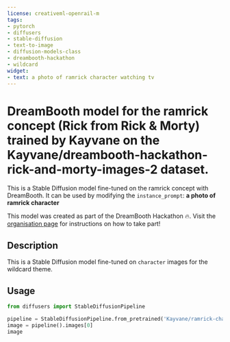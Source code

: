 ```yaml
---
license: creativeml-openrail-m
tags:
- pytorch
- diffusers
- stable-diffusion
- text-to-image
- diffusion-models-class
- dreambooth-hackathon
- wildcard
widget:
- text: a photo of ramrick character watching tv
---
```


# DreamBooth model for the ramrick concept (Rick from Rick & Morty) trained by Kayvane on the Kayvane/dreambooth-hackathon-rick-and-morty-images-2 dataset.

This is a Stable Diffusion model fine-tuned on the ramrick concept with DreamBooth. It can be used by modifying the `instance_prompt`: **a photo of ramrick character**

This model was created as part of the DreamBooth Hackathon 🔥. Visit the [organisation page](https://huggingface.co/dreambooth-hackathon) for instructions on how to take part!

## Description


This is a Stable Diffusion model fine-tuned on `character` images for the wildcard theme.


## Usage

```python
from diffusers import StableDiffusionPipeline

pipeline = StableDiffusionPipeline.from_pretrained('Kayvane/ramrick-character')
image = pipeline().images[0]
image
```
